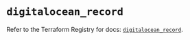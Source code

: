 # `digitalocean_record`

Refer to the Terraform Registry for docs: [`digitalocean_record`](https://registry.terraform.io/providers/digitalocean/digitalocean/2.45.0/docs/resources/record).
